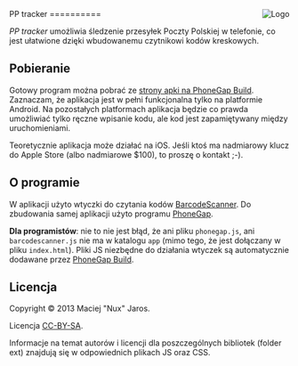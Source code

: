 <img align="right" src="https://raw.github.com/Eccenux/PP-tracker/master/app/logo/logo128.png" alt="Logo">
PP tracker
==========

<em>PP tracker</em> umożliwia śledzenie przesyłek Poczty Polskiej w telefonie, co jest ułatwione dzięki wbudowanemu czytnikowi kodów kreskowych.

Pobieranie
----------

Gotowy program można pobrać ze [strony apki na PhoneGap Build](https://build.phonegap.com/apps/296028/share). Zaznaczam, że aplikacja jest w pełni funkcjonalna tylko na platformie Android. Na pozostałych platformach aplikacja będzie co prawda umożliwiać tylko ręczne wpisanie kodu, ale kod jest zapamiętywany między uruchomieniami.

Teoretycznie aplikacja może działać na iOS. Jeśli ktoś ma nadmiarowy klucz do Apple Store (albo nadmiarowe $100), to proszę o kontakt ;-).

O programie
-----------

W aplikacji użyto wtyczki do czytania kodów [BarcodeScanner](https://github.com/wildabeast/BarcodeScanner/blob/master/README.md). Do zbudowania samej aplikacji użyto programu [PhoneGap](http://phonegap.com/).

<strong>Dla programistów</strong>: nie to nie jest błąd, że ani pliku `phonegap.js`, ani `barcodescanner.js` nie ma w katalogu `app` (mimo tego, że jest dołączany w pliku `index.html`). Pliki JS niezbędne do działania wtyczek są automatycznie dodawane przez [PhoneGap Build](https://build.phonegap.com/).

Licencja
--------

Copyright &copy; 2013 Maciej "Nux" Jaros.

Licencja [CC-BY-SA](http://creativecommons.org/licenses/by-sa/3.0/).

Informacje na temat autorów i licencji dla poszczególnych bibliotek (folder ext) znajdują się w odpowiednich plikach JS oraz CSS.

